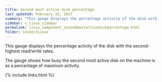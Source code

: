 ```yaml
---
title: Second most active disk percentage
last_updated: February 15, 2017
summary: "This gauge displays the percentage activity of the disk with the second-highest read/write rates."
sidebar: c_linux_sidebar
permalink: linux_component_secondmostactivediskpercentage.html
folder: ConnectLinux
---
```


This gauge displays the percentage activity of the disk with the second-highest read/write rates.

The gauge shows how busy the second most active disk on the machine is as a percentage of maximum activity.

{% include links.html %}
